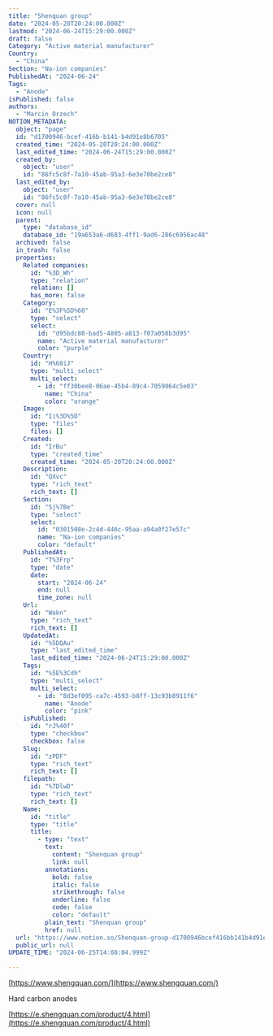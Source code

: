 ```yaml
---
title: "Shenquan group"
date: "2024-05-20T20:24:00.000Z"
lastmod: "2024-06-24T15:29:00.000Z"
draft: false
Category: "Active material manufacturer"
Country:
  - "China"
Section: "Na-ion companies"
PublishedAt: "2024-06-24"
Tags:
  - "Anode"
isPublished: false
authors:
  - "Marcin Orzech"
NOTION_METADATA:
  object: "page"
  id: "d1700946-bcef-416b-b141-b4d91e8b6705"
  created_time: "2024-05-20T20:24:00.000Z"
  last_edited_time: "2024-06-24T15:29:00.000Z"
  created_by:
    object: "user"
    id: "86fc5c8f-7a10-45ab-95a3-6e3e70be2ce8"
  last_edited_by:
    object: "user"
    id: "86fc5c8f-7a10-45ab-95a3-6e3e70be2ce8"
  cover: null
  icon: null
  parent:
    type: "database_id"
    database_id: "19a653a6-d683-4ff1-9ad6-286c6956ac48"
  archived: false
  in_trash: false
  properties:
    Related companies:
      id: "%3D_Wh"
      type: "relation"
      relation: []
      has_more: false
    Category:
      id: "E%3F%5D%60"
      type: "select"
      select:
        id: "d95bdc80-bad5-4805-a813-f07a058b3d95"
        name: "Active material manufacturer"
        color: "purple"
    Country:
      id: "H%60iJ"
      type: "multi_select"
      multi_select:
        - id: "ff30bee8-06ae-45b4-89c4-7059064c5e03"
          name: "China"
          color: "orange"
    Image:
      id: "Ii%3D%5D"
      type: "files"
      files: []
    Created:
      id: "IrBu"
      type: "created_time"
      created_time: "2024-05-20T20:24:00.000Z"
    Description:
      id: "QXvc"
      type: "rich_text"
      rich_text: []
    Section:
      id: "Sj%7Be"
      type: "select"
      select:
        id: "0301508e-2c4d-446c-95aa-a94a0f27e57c"
        name: "Na-ion companies"
        color: "default"
    PublishedAt:
      id: "T%3Frp"
      type: "date"
      date:
        start: "2024-06-24"
        end: null
        time_zone: null
    Url:
      id: "Wokn"
      type: "rich_text"
      rich_text: []
    UpdatedAt:
      id: "%5DQAu"
      type: "last_edited_time"
      last_edited_time: "2024-06-24T15:29:00.000Z"
    Tags:
      id: "%5E%3Cdh"
      type: "multi_select"
      multi_select:
        - id: "8d3ef095-ca7c-4593-b8ff-13c93b8911f6"
          name: "Anode"
          color: "pink"
    isPublished:
      id: "rJ%40f"
      type: "checkbox"
      checkbox: false
    Slug:
      id: "zPDF"
      type: "rich_text"
      rich_text: []
    filepath:
      id: "%7DlwD"
      type: "rich_text"
      rich_text: []
    Name:
      id: "title"
      type: "title"
      title:
        - type: "text"
          text:
            content: "Shenquan group"
            link: null
          annotations:
            bold: false
            italic: false
            strikethrough: false
            underline: false
            code: false
            color: "default"
          plain_text: "Shenquan group"
          href: null
  url: "https://www.notion.so/Shenquan-group-d1700946bcef416bb141b4d91e8b6705"
  public_url: null
UPDATE_TIME: "2024-06-25T14:08:04.999Z"

---
```



[https://www.shengquan.com/](https://www.shengquan.com/)


Hard carbon anodes


[https://e.shengquan.com/product/4.html](https://e.shengquan.com/product/4.html)

